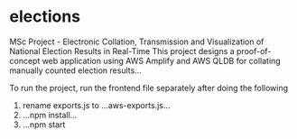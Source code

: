 # elections
MSc Project - Electronic Collation, Transmission and Visualization of National Election Results in Real-Time
This project designs a proof-of-concept web application using AWS Amplify and AWS QLDB for collating manually counted election results...

To run the project, run the frontend file separately after doing the following
1.  rename exports.js to ...aws-exports.js...
2.  ...npm install...
3.  ...npm start
